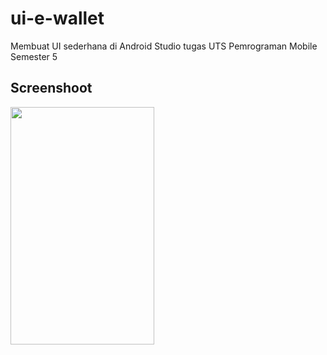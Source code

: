 # ui-e-wallet
Membuat UI sederhana di Android Studio tugas UTS Pemrograman Mobile Semester 5

## Screenshoot
<img src="https://github.com/dhillenbp179/ui-e-wallet/blob/main/Screenshot_20221123_193648.png" width="230" height="380">
